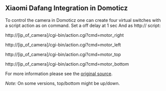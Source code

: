 ## Xiaomi Dafang Integration in Domoticz

To control the camera in Domoticz one can create four virtual switches with a script action as on command.
Set a off delay at 1 sec
And as http:// script:

http://[ip_of_camera]/cgi-bin/action.cgi?cmd=motor_right

http://[ip_of_camera]/cgi-bin/action.cgi?cmd=motor_left

http://[ip_of_camera]/cgi-bin/action.cgi?cmd=motor_top

http://[ip_of_camera]/cgi-bin/action.cgi?cmd=motor_bottom

For more information please see the [original source](https://gadget-freakz.com/2018/03/xiaomi-1080p-xiaofang-camera-review/).

_Note:_ On some versions, top/bottom might be up/down.
